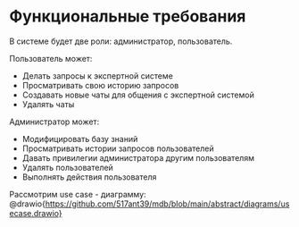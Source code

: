 # Функциональные требования

В системе будет две роли: администратор, пользователь.

Пользователь может: 
- Делать запросы к экспертной системе
- Просматривать свою историю запросов
- Создавать новые чаты для общения с экспертной системой
- Удалять чаты

Администратор может:
- Модифицировать базу знаний
- Просматривать истории запросов пользователей
- Давать привилегии администратора другим пользователям
- Удалять пользователей
- Выполнять действия пользователя

Рассмотрим use case - диаграмму:
@drawio{https://github.com/517ant39/mdb/blob/main/abstract/diagrams/usecase.drawio}